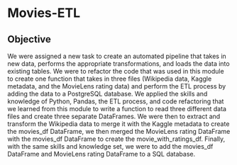 # Movies-ETL

## Objective 
We were assigned a new task to create an automated pipeline that takes in new data, performs the appropriate transformations, and loads the data into existing tables. We were to refactor the code that was used in this module to create one function that takes in three files (Wikipedia data, Kaggle metadata, and the MovieLens rating data) and perform the ETL process by adding the data to a PostgreSQL database. 
We applied the skills and knowledge of Python, Pandas, the ETL process, and code refactoring that we learned from this module to write a function to read three different data files and create three separate DataFrames. We were then to extract and transform the Wikipedia data to merge it with the Kaggle metadata to create the movies_df DataFrame, we then merged the MovieLens rating DataFrame with the movies_df DataFrame to create the movie_with_ratings_df. Finally, with the same skills and knowledge set, we were to add the movies_df DataFrame and MovieLens rating DataFrame to a SQL database. 
